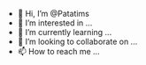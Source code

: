 - 👋 Hi, I’m @Patatims
- 👀 I’m interested in ...
- 🌱 I’m currently learning ...
- 💞️ I’m looking to collaborate on ...
- 📫 How to reach me ...

<!---
Patatims/Patatims is a ✨ special ✨ repository because its `README.md` (this file) appears on your GitHub profile.
You can click the Preview link to take a look at your changes.
--->
